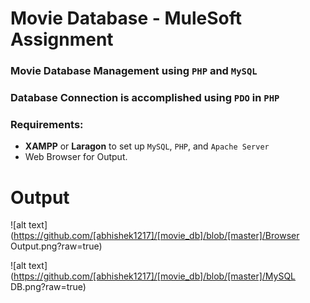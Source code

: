 # Movie Database - MuleSoft Assignment


### Movie Database Management using `PHP` and `MySQL`

### Database Connection is accomplished using `PDO` in `PHP`

### Requirements:

* **XAMPP** or **Laragon** to set up `MySQL`, `PHP`, and `Apache Server`
* Web Browser for Output.


# Output

![alt text](https://github.com/[abhishek1217]/[movie_db]/blob/[master]/Browser Output.png?raw=true)

![alt text](https://github.com/[abhishek1217]/[movie_db]/blob/[master]/MySQL DB.png?raw=true)

